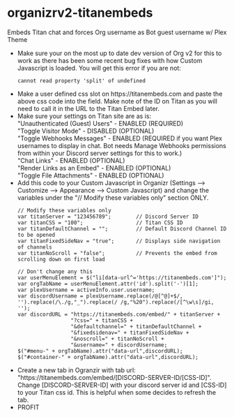 # organizrv2-titanembeds
Embeds Titan chat and forces Org username as Bot guest username w/ Plex Theme

<ul>
  <li>Make sure your on the most up to date dev version of Org v2 for this to work as there has been some recent bug fixes with how Custom Javascript is loaded.  You will get this error if you are not:
    
```
cannot read property 'split' of undefined
```
  </li>
  <li>Make a user defined css slot on https://titanembeds.com and paste the above css code into the field.  Make note of the ID on Titan as you will need to call it in the URL to the Titan Embed later.</li>
  <li>Make sure your settings on Titan site are as is:<br>
    "Unauthenticated (Guest) Users" - ENABLED (REQUIRED)<br>
    "Toggle Visitor Mode" - DISABLED (OPTIONAL)<br>
    "Toggle Webhooks Messages" - ENABLED (REQUIRED if you want Plex usernames to display in chat. Bot needs Manage Webhooks permissions from within your Discord server settings for this to work.)<br>
    "Chat Links" - ENABLED (OPTIONAL)<br>
    "Render Links as an Embed" - ENABLED (OPTIONAL)<br>
    "Toggle File Attachments" - ENABLED (OPTIONAL)</li>
<li>Add this code to your Custom Javascript in Organizr (Settings --> Customize --> Appearance --> Custom Javascript) and change the variables under the "// Modify these variables only" section ONLY.

```
// Modify these variables only
var titanServer = "123456789";        // Discord Server ID
var titanCSS = "100";                 // Titan CSS ID
var titanDefaultChannel = "";         // Default Discord Channel ID to be opened
var titanFixedSideNav = "true";       // Displays side navigation of channels
var titanNoScroll = "false";          // Prevents the embed from scrolling down on first load

// Don't change any this
var userMenuElement = $("li[data-url^='https://titanembeds.com']");
var orgTabName = userMenuElement.attr('id').split('-')[1];
var plexUsername = activeInfo.user.username;
var discordUsername = plexUsername.replace(/@[^@]+$/, '').replace(/\./g,"_").replace(/ /g,"%20").replace(/[^\w\s]/gi, '');
var discordURL = "https://titanembeds.com/embed/" + titanServer + 
                 "?css=" + titanCSS + 
                 "&defaultchannel=" + titanDefaultChannel + 
                 "&fixedsidenav=" + titanFixedSideNav + 
                 "&noscroll=" + titanNoScroll + 
                 "&username=" + discordUsername;
$("#menu-" + orgTabName).attr("data-url",discordURL);
$("#container-" + orgTabName).attr("data-url",discordURL);
```
</li>
<li>Create a new tab in Ogranzir with tab url: "https://titanembeds.com/embed/[DISCORD-SERVER-ID/[CSS-ID]".<br>
Change [DISCORD-SERVER-ID] with your discord server id and [CSS-ID] to your Titan css id.  This is helpful when some decides to refresh the tab.
</li>
<li>PROFIT</li>
</ul>
